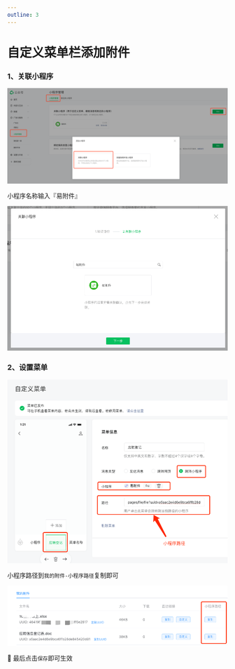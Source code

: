 ```yaml
---
outline: 3
---
```

# 自定义菜单栏添加附件

### 1、关联小程序

![关联小程序](./images/custom-menu-by-fule-1.png)

小程序名称输入『易附件』

![添加关联小程序](./images/custom-menu-by-fule-2.png)


### 2、设置菜单

![设置菜单](./images/custom-menu-by-fule-3.png)

小程序路径到`我的附件-小程序路径`复制即可

![设置菜单](./images/custom-menu-by-fule-4.png)

🎉 最后点击`保存`即可生效